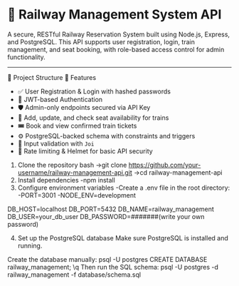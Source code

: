 # 🚂 Railway Management System API

A secure, RESTful Railway Reservation System built using Node.js, Express, and PostgreSQL. This API supports user registration, login, train management, and seat booking, with role-based access control for admin functionality.

---

 📁 Project Structure
🧪 Features

- ✅ User Registration & Login with hashed passwords
- 🔐 JWT-based Authentication
- 🛡️ Admin-only endpoints secured via API Key
- 🚆 Add, update, and check seat availability for trains
- 🎟 Book and view confirmed train tickets
- ⚙️ PostgreSQL-backed schema with constraints and triggers
- 🧾 Input validation with `Joi`
- 🧱 Rate limiting & Helmet for basic API security
  
1. Clone the repository
bash
->git clone https://github.com/your-username/railway-management-api.git
->cd railway-management-api
2. Install dependencies 
   -npm install
3. Configure environment variables
   -Create a .env file in the root directory:
   -PORT=3001
   -NODE_ENV=development

DB_HOST=localhost
DB_PORT=5432
DB_NAME=railway_management
DB_USER=your_db_user
DB_PASSWORD=#######(write your own password)

4. Set up the PostgreSQL database
Make sure PostgreSQL is installed and running.

Create the database manually:
psql -U postgres
CREATE DATABASE railway_management;
\q
Then run the SQL schema:
psql -U postgres -d railway_management -f database/schema.sql

